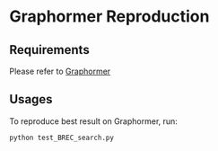 # Graphormer Reproduction

## Requirements

Please refer to [Graphormer](https://github.com/microsoft/Graphormer)

## Usages

To reproduce best result on Graphormer, run:

```bash
python test_BREC_search.py
```

